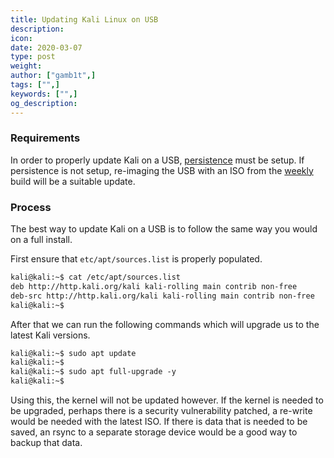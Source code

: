 ```yaml
---
title: Updating Kali Linux on USB
description:
icon:
date: 2020-03-07
type: post
weight:
author: ["gamb1t",]
tags: ["",]
keywords: ["",]
og_description:
---
```


### Requirements

In order to properly update Kali on a USB, [persistence](../kali-linux-live-usb-persistence) must be setup. If persistence is not setup, re-imaging the USB with an ISO from the [weekly](https://cdimage.kali.org/kali-images/kali-weekly/) build will be a suitable update.

### Process

The best way to update Kali on a USB is to follow the same way you would on a full install.

First ensure that `etc/apt/sources.list` is properly populated.

```markdown
kali@kali:~$ cat /etc/apt/sources.list
deb http://http.kali.org/kali kali-rolling main contrib non-free
deb-src http://http.kali.org/kali kali-rolling main contrib non-free
kali@kali:~$
```

After that we can run the following commands which will upgrade us to the latest Kali versions.

```markdown
kali@kali:~$ sudo apt update
kali@kali:~$
kali@kali:~$ sudo apt full-upgrade -y
kali@kali:~$
```

Using this, the kernel will not be updated however. If the kernel is needed to be upgraded, perhaps there is a security vulnerability patched, a re-write would be needed with the latest ISO. If there is data that is needed to be saved, an rsync to a separate storage device would be a good way to backup that data.
